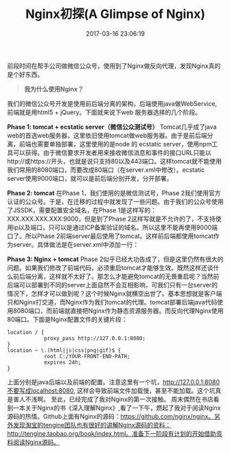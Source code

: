 ﻿---
layout: post
title:  "Nginx初探(A Glimpse of Nginx)"
date:   2017-03-16 23:06:19
categories: Nginx
---
前段时间在帮手公司做微信公众号，使用到了Nginx做反向代理，发现Nginx真的是个好东西。
>**我为什么使用Nginx？**

我们的微信公众号开发是使用前后端分离的架构，后端使用java做WebService, 前端就是用html5 + jQuery。下面就来说下web 服务器选择的几个阶段。

**Phase 1: tomcat + ecstatic server（微信公众测试号）**
Tomcat几乎成了java web的首选web服务器，这里依旧使用tomcat做web服务器。由于是前后端分离，前端也需要单独部署，这里使用的是node 的 ecstatic server，使用npm工具可以获得。由于微信要求开发者用来接收微信消息和事件的接口URL只能以http://或https://开头，也就是说只支持80以及443端口。这样tomcat就不能使用我们常用的8080端口，而要改成80端口（在server.xml中修改）。ecstatic server使用9000端口，就可以是前后端分别开发，分开部署。

**Phase 2: tomcat**
在Phase 1，我们使用的是微信测试号，Phase 2我们使用官方认证的公众号。于是，在迁移的过程中就发现了一些问题。由于我们的公众号使用了JSSDK，需要配置安全域名，在Phase 1是这样写的：XXX.XXX.XXX.XXX:9000，但是到了Phase 2这样写就是不允许的了，不支持使用ip以及端口，只可以是通过ICP备案验证的域名。所以这里不能再使用9000端口了。所以Phase 2前端server最后使用了tomcat。这样前后端都使用tomcat作为server。具体做法是在server.xml中添加一行：
<Context path="/" docBase="C:/ YOUR-FRONT-END-PATH " reloadable="true" debug="0" crossContext="true"/>

**Phase 3: Nginx + tomcat**
Phase 2似乎已经大功告成了，但是这里仍然有很大的问题。如果我们修改了前端代码，必须重启tomcat才能够生效。既然这样还谈什么前后端分离，这样就不太好了。那怎么才能避免tomcat的无畏重启呢？当然前后端可以部署到不同的server上面自然不会互相影响，可我们只有一台server的情况下，怎样才可以做到呢？这个时候Nginx就横空出世了。基本思想就是客户端只和Nginx打交道，而Nginx作为我们tomcat的代理。tomcat部署后端java代码使用8080端口，而前端就直接把Nginx作为静态资源服务器。而反向代理Nginx使用80端口。下面是Nginx配置文件的关键片段：

```
location / {
			proxy_pass http://127.0.0.1:8080;
}
location ~ \.(html|js|css|png|gif)$ {    
			root C:/YOUR-FRONT-END-PATH;
			expires 24h;
}
```

上面分别是java后端以及前端的配置。注意这里有一个坑，http://127.0.0.1:8080不要写成localhost:8080, 这样会导致前端文件加载慢，甚至不能加载。这个坑真是害人不浅啊。
至此，已经完成了我对Nginx的第一次接触。
周末偶然在书店看到一本关于Nginx的书《深入理解Nginx》,看了一下午，燃起了我对于阅读Nginx源码的热情。Github上面有Nginx的源码：https://github.com/nginx/nginx。另外发现淘宝的tengine团队也有很好的讲解Nginx源码的资料：http://tengine.taobao.org/book/index.html。准备下一阶段有计划的开始借助资料阅读Nginx源码。


